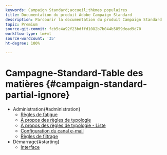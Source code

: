 ```yaml
---
keywords: Campaign Standard;accueil;thèmes populaires
title: Documentation du produit Adobe Campaign Standard
description: Parcourir la documentation du produit Campaign Standard
topic: Premium
source-git-commit: fcb5c4a92f23bdffd1082b7b044b5859dead9d70
workflow-type: tm+mt
source-wordcount: '35'
ht-degree: 100%

---
```



# Campagne-Standard-Table des matières {#campaign-standard-partial-ignore}

+ Administration{#administration}
   + [Règles de fatigue](sending/using/fatigue-rules.md)
   + [À propos des règles de typologie](sending/using/about-typology-rules.md)
   + [À propos des règles de typologie - Liste](sending/using/about-typology-rules.md#typology-rules)
   + [Configuration du canal e-mail](administration/using/configuring-email-channel.md)
   + [Règles de filtrage](sending/using/filtering-rules.md)
+ Démarrage{#starting}
   + [Interface](start/using/about-the-interface.md)
